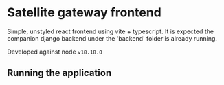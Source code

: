 # Satellite gateway frontend

Simple, unstyled react frontend using vite + typescript. It is expected the companion django backend under the 'backend' folder is already running.

Developed against node `v18.18.0`

## Running the application

